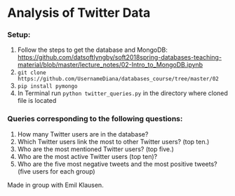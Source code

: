# Analysis of Twitter Data

### Setup:

1. Follow the steps to get the database and MongoDB:
https://github.com/datsoftlyngby/soft2018spring-databases-teaching-material/blob/master/lecture_notes/02-Intro_to_MongoDB.ipynb
2. `git clone https://github.com/UsernameDiana/databases_course/tree/master/02`
3. `pip install pymongo`
4. In Terminal run `python twitter_queries.py` in the directory where cloned
file is located

### Queries corresponding to the following questions:

1. How many Twitter users are in the database?
2. Which Twitter users link the most to other Twitter users? (top ten.)
3. Who are the most mentioned Twitter users? (top five.)
4. Who are the most active Twitter users (top ten)?
5. Who are the five most negative tweets and the most positive tweets? (five users for each group)

Made in group with Emil Klausen.
